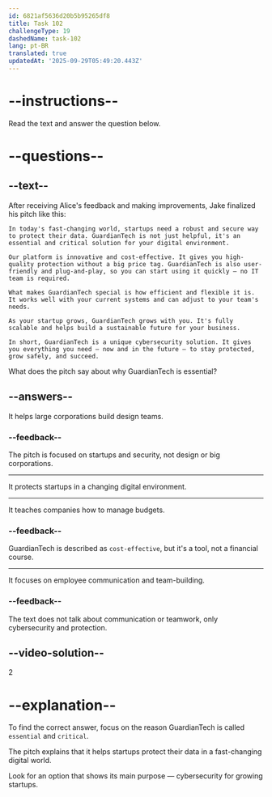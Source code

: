 ```yaml
---
id: 6821af5636d20b5b95265df8
title: Task 102
challengeType: 19
dashedName: task-102
lang: pt-BR
translated: true
updatedAt: '2025-09-29T05:49:20.443Z'
---
```


<!-- READING -->

# --instructions--

Read the text and answer the question below.

# --questions--

## --text--

After receiving Alice's feedback and making improvements, Jake finalized his pitch like this:

`In today's fast-changing world, startups need a robust and secure way to protect their data. GuardianTech is not just helpful, it's an essential and critical solution for your digital environment.`

`Our platform is innovative and cost-effective. It gives you high-quality protection without a big price tag. GuardianTech is also user-friendly and plug-and-play, so you can start using it quickly — no IT team is required.`

`What makes GuardianTech special is how efficient and flexible it is. It works well with your current systems and can adjust to your team's needs.`

`As your startup grows, GuardianTech grows with you. It's fully scalable and helps build a sustainable future for your business.`

`In short, GuardianTech is a unique cybersecurity solution. It gives you everything you need — now and in the future — to stay protected, grow safely, and succeed.`

What does the pitch say about why GuardianTech is essential?

## --answers--

It helps large corporations build design teams.

### --feedback--

The pitch is focused on startups and security, not design or big corporations.

---

It protects startups in a changing digital environment.

---

It teaches companies how to manage budgets.

### --feedback--

GuardianTech is described as `cost-effective`, but it's a tool, not a financial course.

---

It focuses on employee communication and team-building.

### --feedback--

The text does not talk about communication or teamwork, only cybersecurity and protection.

## --video-solution--

2

# --explanation--

To find the correct answer, focus on the reason GuardianTech is called `essential` and `critical`.

The pitch explains that it helps startups protect their data in a fast-changing digital world.

Look for an option that shows its main purpose — cybersecurity for growing startups.
